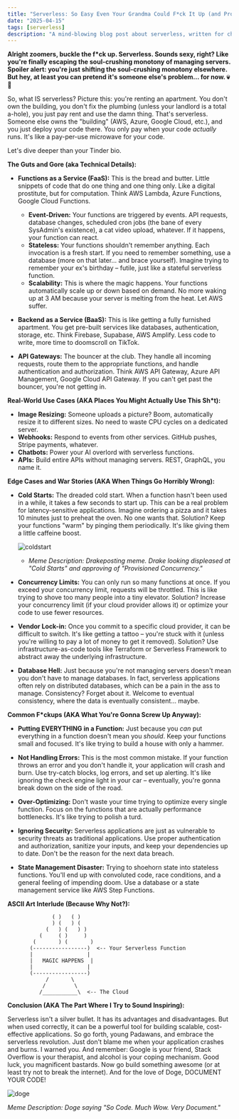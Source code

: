 ```yaml
---
title: "Serverless: So Easy Even Your Grandma Could F*ck It Up (and Probably Will)"
date: "2025-04-15"
tags: [serverless]
description: "A mind-blowing blog post about serverless, written for chaotic Gen Z engineers."
---
```


**Alright zoomers, buckle the f\*ck up. Serverless. Sounds sexy, right? Like you're finally escaping the soul-crushing monotony of managing servers. Spoiler alert: you're just shifting the soul-crushing monotony elsewhere. But hey, at least you can pretend it's someone else's problem… for now. 💀🙏**

So, what IS serverless? Picture this: you're renting an apartment. You don't own the building, you don't fix the plumbing (unless your landlord is a total a-hole), you just pay rent and use the damn thing. That's serverless. Someone else owns the "building" (AWS, Azure, Google Cloud, etc.), and you just deploy your code there. You only pay when your code *actually* runs. It's like a pay-per-use microwave for your code.

Let's dive deeper than your Tinder bio.

**The Guts and Gore (aka Technical Details):**

*   **Functions as a Service (FaaS):** This is the bread and butter. Little snippets of code that do one thing and one thing only. Like a digital prostitute, but for computation. Think AWS Lambda, Azure Functions, Google Cloud Functions.

    *   **Event-Driven:** Your functions are triggered by events. API requests, database changes, scheduled cron jobs (the bane of every SysAdmin's existence), a cat video upload, whatever. If it happens, your function can react.
    *   **Stateless:** Your functions shouldn't remember anything. Each invocation is a fresh start. If you need to remember something, use a database (more on that later… and brace yourself). Imagine trying to remember your ex's birthday – futile, just like a stateful serverless function.
    *   **Scalability:** This is where the magic happens. Your functions automatically scale up or down based on demand. No more waking up at 3 AM because your server is melting from the heat. Let AWS suffer.

*   **Backend as a Service (BaaS):** This is like getting a fully furnished apartment. You get pre-built services like databases, authentication, storage, etc. Think Firebase, Supabase, AWS Amplify. Less code to write, more time to doomscroll on TikTok.

*   **API Gateways:** The bouncer at the club. They handle all incoming requests, route them to the appropriate functions, and handle authentication and authorization. Think AWS API Gateway, Azure API Management, Google Cloud API Gateway. If you can't get past the bouncer, you're not getting in.

**Real-World Use Cases (AKA Places You Might Actually Use This Sh*t):**

*   **Image Resizing:** Someone uploads a picture? Boom, automatically resize it to different sizes. No need to waste CPU cycles on a dedicated server.
*   **Webhooks:** Respond to events from other services. GitHub pushes, Stripe payments, whatever.
*   **Chatbots:** Power your AI overlord with serverless functions.
*   **APIs:** Build entire APIs without managing servers. REST, GraphQL, you name it.

**Edge Cases and War Stories (AKA When Things Go Horribly Wrong):**

*   **Cold Starts:** The dreaded cold start. When a function hasn't been used in a while, it takes a few seconds to start up. This can be a real problem for latency-sensitive applications. Imagine ordering a pizza and it takes 10 minutes just to preheat the oven. No one wants that. Solution? Keep your functions "warm" by pinging them periodically. It's like giving them a little caffeine boost.

    ![coldstart](https://i.kym-cdn.com/photos/images/newsfeed/001/241/872/ef0.jpg)

    *   *Meme Description: Drakeposting meme. Drake looking displeased at "Cold Starts" and approving of "Provisioned Concurrency."*

*   **Concurrency Limits:** You can only run so many functions at once. If you exceed your concurrency limit, requests will be throttled. This is like trying to shove too many people into a tiny elevator. Solution? Increase your concurrency limit (if your cloud provider allows it) or optimize your code to use fewer resources.

*   **Vendor Lock-in:** Once you commit to a specific cloud provider, it can be difficult to switch. It's like getting a tattoo – you're stuck with it (unless you're willing to pay a lot of money to get it removed). Solution? Use infrastructure-as-code tools like Terraform or Serverless Framework to abstract away the underlying infrastructure.

*   **Database Hell:** Just because you're not managing servers doesn't mean you don't have to manage databases. In fact, serverless applications often rely on distributed databases, which can be a pain in the ass to manage. Consistency? Forget about it. Welcome to eventual consistency, where the data is eventually consistent… maybe.

**Common F*ckups (AKA What You're Gonna Screw Up Anyway):**

*   **Putting EVERYTHING in a Function:** Just because you *can* put everything in a function doesn't mean you *should*. Keep your functions small and focused. It's like trying to build a house with only a hammer.

*   **Not Handling Errors:** This is the most common mistake. If your function throws an error and you don't handle it, your application will crash and burn. Use try-catch blocks, log errors, and set up alerting. It's like ignoring the check engine light in your car – eventually, you're gonna break down on the side of the road.

*   **Over-Optimizing:** Don't waste your time trying to optimize every single function. Focus on the functions that are actually performance bottlenecks. It's like trying to polish a turd.

*   **Ignoring Security:** Serverless applications are just as vulnerable to security threats as traditional applications. Use proper authentication and authorization, sanitize your inputs, and keep your dependencies up to date. Don't be the reason for the next data breach.

*   **State Management Disaster:** Trying to shoehorn state into stateless functions. You'll end up with convoluted code, race conditions, and a general feeling of impending doom. Use a database or a state management service like AWS Step Functions.

**ASCII Art Interlude (Because Why Not?):**

```
              ( )   ( )
              ) (   ) (
            (   ) (   ) )
          (     ( )     )
        (       ) (       )
       (-----------------)  <-- Your Serverless Function
       |                 |
       |   MAGIC HAPPENS  |
       |                 |
       (-----------------)
            /       \
           /         \
          /___________\  <-- The Cloud
```

**Conclusion (AKA The Part Where I Try to Sound Inspiring):**

Serverless isn't a silver bullet. It has its advantages and disadvantages. But when used correctly, it can be a powerful tool for building scalable, cost-effective applications. So go forth, young Padawans, and embrace the serverless revolution. Just don't blame me when your application crashes and burns. I warned you. And remember: Google is your friend, Stack Overflow is your therapist, and alcohol is your coping mechanism. Good luck, you magnificent bastards. Now go build something awesome (or at least try not to break the internet). And for the love of Doge, DOCUMENT YOUR CODE!

![doge](https://i.kym-cdn.com/photos/images/original/000/540/330/a88.jpg)

*Meme Description: Doge saying "So Code. Much Wow. Very Document."*
